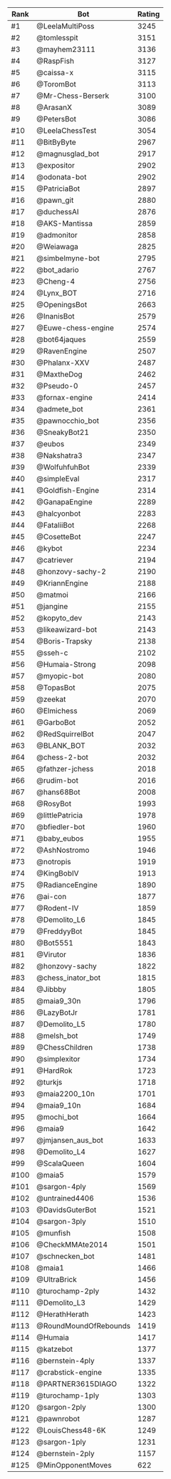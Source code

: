 Rank|Bot|Rating
---|---|---
#1|@LeelaMultiPoss|3245
#2|@tomlesspit|3151
#3|@mayhem23111|3136
#4|@RaspFish|3127
#5|@caissa-x|3115
#6|@ToromBot|3113
#7|@Mr-Chess-Berserk|3100
#8|@ArasanX|3089
#9|@PetersBot|3086
#10|@LeelaChessTest|3054
#11|@BitByByte|2967
#12|@magnusglad_bot|2917
#13|@expositor|2902
#14|@odonata-bot|2902
#15|@PatriciaBot|2897
#16|@pawn_git|2880
#17|@duchessAI|2876
#18|@AKS-Mantissa|2859
#19|@admonitor|2858
#20|@Weiawaga|2825
#21|@simbelmyne-bot|2795
#22|@bot_adario|2767
#23|@Cheng-4|2756
#24|@Lynx_BOT|2716
#25|@OpeningsBot|2663
#26|@InanisBot|2579
#27|@Euwe-chess-engine|2574
#28|@bot64jaques|2559
#29|@RavenEngine|2507
#30|@Phalanx-XXV|2487
#31|@MaxtheDog|2462
#32|@Pseudo-0|2457
#33|@fornax-engine|2414
#34|@admete_bot|2361
#35|@pawnocchio_bot|2356
#36|@SneakyBot21|2350
#37|@eubos|2349
#38|@Nakshatra3|2347
#39|@WolfuhfuhBot|2339
#40|@simpleEval|2317
#41|@Goldfish-Engine|2314
#42|@GanapaEngine|2289
#43|@halcyonbot|2283
#44|@FataliiBot|2268
#45|@CosetteBot|2247
#46|@kybot|2234
#47|@catriever|2194
#48|@honzovy-sachy-2|2190
#49|@KriannEngine|2188
#50|@matmoi|2166
#51|@jangine|2155
#52|@kopyto_dev|2143
#53|@likeawizard-bot|2143
#54|@Boris-Trapsky|2138
#55|@sseh-c|2102
#56|@Humaia-Strong|2098
#57|@myopic-bot|2080
#58|@TopasBot|2075
#59|@zeekat|2070
#60|@Elmichess|2069
#61|@GarboBot|2052
#62|@RedSquirrelBot|2047
#63|@BLANK_BOT|2032
#64|@chess-2-bot|2032
#65|@fathzer-jchess|2018
#66|@rudim-bot|2016
#67|@hans68Bot|2008
#68|@RosyBot|1993
#69|@littlePatricia|1978
#70|@bfiedler-bot|1960
#71|@baby_eubos|1955
#72|@AshNostromo|1946
#73|@notropis|1919
#74|@KingBobIV|1913
#75|@RadianceEngine|1890
#76|@ai-con|1877
#77|@Rodent-IV|1859
#78|@Demolito_L6|1845
#79|@FreddyyBot|1845
#80|@Bot5551|1843
#81|@Virutor|1836
#82|@honzovy-sachy|1822
#83|@chess_inator_bot|1815
#84|@Jibbby|1805
#85|@maia9_30n|1796
#86|@LazyBotJr|1781
#87|@Demolito_L5|1780
#88|@melsh_bot|1749
#89|@ChessChildren|1738
#90|@simplexitor|1734
#91|@HardRok|1723
#92|@turkjs|1718
#93|@maia2200_10n|1701
#94|@maia9_10n|1684
#95|@mochi_bot|1664
#96|@maia9|1642
#97|@jmjansen_aus_bot|1633
#98|@Demolito_L4|1627
#99|@ScalaQueen|1604
#100|@maia5|1579
#101|@sargon-4ply|1569
#102|@untrained4406|1536
#103|@DavidsGuterBot|1521
#104|@sargon-3ply|1510
#105|@munfish|1508
#106|@CheckMMAte2014|1501
#107|@schnecken_bot|1481
#108|@maia1|1466
#109|@UltraBrick|1456
#110|@turochamp-2ply|1432
#111|@Demolito_L3|1429
#112|@HerathHerath|1423
#113|@RoundMoundOfRebounds|1419
#114|@Humaia|1417
#115|@katzebot|1377
#116|@bernstein-4ply|1337
#117|@crabstick-engine|1335
#118|@PARTNER3615DIAGO|1322
#119|@turochamp-1ply|1303
#120|@sargon-2ply|1300
#121|@pawnrobot|1287
#122|@LouisChess48-6K|1249
#123|@sargon-1ply|1231
#124|@bernstein-2ply|1157
#125|@MinOpponentMoves|622
